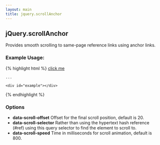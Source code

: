 ```yaml
---
layout: main
title: jquery.scrollAnchor
---
```


## jQuery.scrollAnchor

Provides smooth scrolling to same-page reference links using anchor links.

### Example Usage:

{% highlight html %}
    <a href="#example" data-scroll-anchor>click me</a>

    ...
    
    <div id="example"></div>
{% endhighlight %}

### Options

* **data-scroll-offset** Offset for the final scroll position, default is 20.
* **data-scroll-selector** Rather than using the hypertext hash reference (#ref) using this query selector to find the element to scroll to.
* **data-scroll-speed** Time in milliseconds for scroll animation, default is 800.